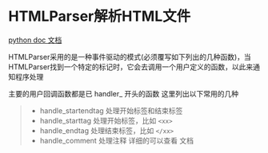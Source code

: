  HTMLParser解析HTML文件
===
[python doc 文档](http://docs.python.org/2/library/htmlparser.html)

HTMLParser采用的是一种事件驱动的模式(必须覆写如下列出的几种函数)，当HTMLParser找到一个特定的标记时，它会去调用一个用户定义的函数，以此来通知程序处理

主要的用户回调函数都是已 handler_ 开头的函数 这里列出以下常用的几种

>* handle_startendtag 处理开始标签和结束标签
>* handle_starttag 处理开始标签，比如 `<xx>`
>* handle_endtag 处理结束标签，比如 `</xx>`
>* handle_comment 处理注释
详细的可以查看 文档




